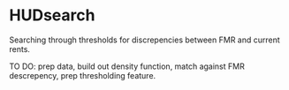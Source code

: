 # HUDsearch
Searching through thresholds for discrepencies between FMR and current rents.

TO DO:
  prep data, 
  build out density function, 
  match against FMR descrepency, 
  prep thresholding feature.
